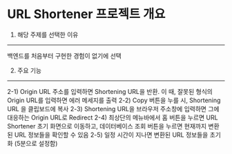 # URL Shortener 프로젝트 개요

1. 해당 주제를 선택한 이유
---
백엔드를 처음부터 구현한 경험이 없기에 선택

2. 주요 기능
---
2-1) Origin URL 주소를 입력하면 Shortening URL을 반환. 이 때, 잘못된 형식의 Origin URL를 입력하면 에러 메세지를 출력
2-2) Copy 버튼을 누를 시, Shortening URL 을 클립보드에 복사
2-3) Shortening URL을 브라우저 주소창에 입력하면 그에 대응하는 Origin URL로 Redirect
2-4) 최상단의 메뉴바에서 홈 버튼을 누르면 URL Shortener 초기 화면으로 이동하고, 데이터베이스 조회 버튼을 누르면 현재까지 변환된 URL 정보들을 확인할 수 있음
2-5) 일정 시간이 지나면 변환된 URL 정보들을 초기화 (5분으로 설정함)
